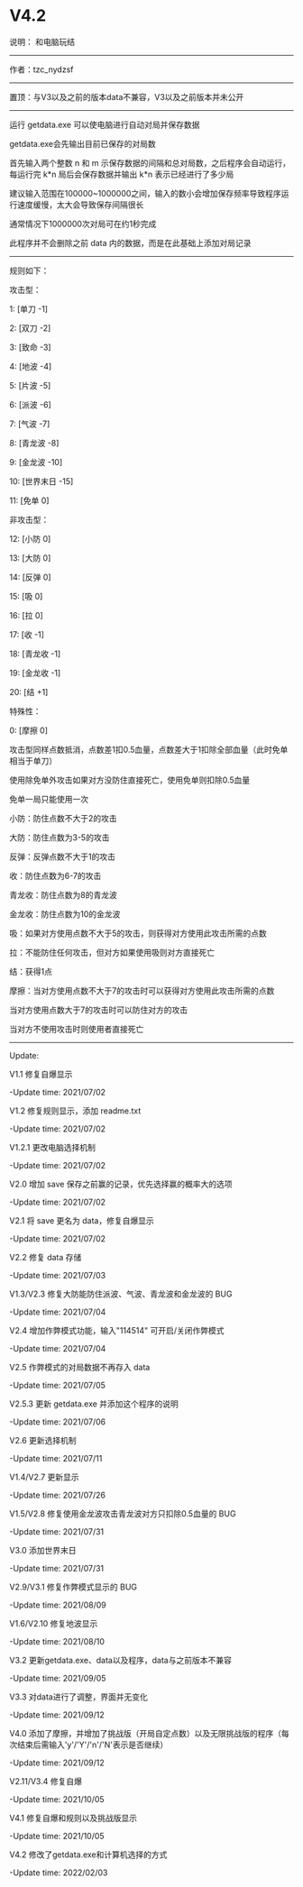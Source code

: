# V4.2

说明：
和电脑玩结

----------
作者：tzc_nydzsf

----------
置顶：与V3以及之前的版本data不兼容，V3以及之前版本并未公开

----------
运行 getdata.exe 可以使电脑进行自动对局并保存数据

getdata.exe会先输出目前已保存的对局数

首先输入两个整数 n 和 m 示保存数据的间隔和总对局数，之后程序会自动运行，每运行完 k\*n 局后会保存数据并输出 k\*n 表示已经进行了多少局

建议输入范围在100000~1000000之间，输入的数小会增加保存频率导致程序运行速度缓慢，太大会导致保存间隔很长

通常情况下1000000次对局可在约1秒完成

此程序并不会删除之前 data 内的数据，而是在此基础上添加对局记录

----------
规则如下：

攻击型：

1: [单刀 -1]

2: [双刀 -2]

3: [致命 -3]

4: [地波 -4]

5: [片波 -5]

6: [派波 -6]

7: [气波 -7]

8: [青龙波 -8]

9: [金龙波 -10]

10: [世界末日 -15]

11: [免单 0]

非攻击型：

12: [小防 0]

13: [大防 0]

14: [反弹 0]

15: [吸 0]

16: [拉 0]

17: [收 -1]

18: [青龙收 -1]

19: [金龙收 -1]

20: [结 +1]

特殊性：

0: [摩擦 0]

攻击型同样点数抵消，点数差1扣0.5血量，点数差大于1扣除全部血量（此时免单相当于单刀）

使用除免单外攻击如果对方没防住直接死亡，使用免单则扣除0.5血量

免单一局只能使用一次

小防：防住点数不大于2的攻击

大防：防住点数为3-5的攻击

反弹：反弹点数不大于1的攻击

收：防住点数为6-7的攻击

青龙收：防住点数为8的青龙波

金龙收：防住点数为10的金龙波

吸：如果对方使用点数不大于5的攻击，则获得对方使用此攻击所需的点数

拉：不能防住任何攻击，但对方如果使用吸则对方直接死亡

结：获得1点

摩擦：当对方使用点数不大于7的攻击时可以获得对方使用此攻击所需的点数

当对方使用点数大于7的攻击时可以防住对方的攻击

当对方不使用攻击时则使用者直接死亡

----------
Update:

V1.1 修复自爆显示

-Update time: 2021/07/02

V1.2 修复规则显示，添加 readme.txt

-Update time: 2021/07/02

V1.2.1 更改电脑选择机制

-Update time: 2021/07/02

V2.0 增加 save 保存之前赢的记录，优先选择赢的概率大的选项

-Update time: 2021/07/02

V2.1 将 save 更名为 data，修复自爆显示

-Update time: 2021/07/02

V2.2 修复 data 存储

-Update time: 2021/07/03

V1.3/V2.3 修复大防能防住派波、气波、青龙波和金龙波的 BUG

-Update time: 2021/07/04

V2.4 增加作弊模式功能，输入"114514" 可开启/关闭作弊模式

-Update time: 2021/07/04

V2.5 作弊模式的对局数据不再存入 data

-Update time: 2021/07/05

V2.5.3 更新 getdata.exe 并添加这个程序的说明

-Update time: 2021/07/06

V2.6 更新选择机制

-Update time: 2021/07/11

V1.4/V2.7 更新显示

-Update time: 2021/07/26

V1.5/V2.8 修复使用金龙波攻击青龙波对方只扣除0.5血量的 BUG

-Update time: 2021/07/31

V3.0 添加世界末日

-Update time: 2021/07/31

V2.9/V3.1 修复作弊模式显示的 BUG

-Update time: 2021/08/09

V1.6/V2.10 修复地波显示

-Update time: 2021/08/10

V3.2 更新getdata.exe、data以及程序，data与之前版本不兼容

-Update time: 2021/09/05

V3.3 对data进行了调整，界面并无变化

-Update time: 2021/09/12

V4.0 添加了摩擦，并增加了挑战版（开局自定点数）以及无限挑战版的程序（每次结束后需输入'y'/'Y'/'n'/'N'表示是否继续）

-Update time: 2021/09/12

V2.11/V3.4 修复自爆

-Update time: 2021/10/05

V4.1 修复自爆和规则以及挑战版显示

-Update time: 2021/10/05

V4.2 修改了getdata.exe和计算机选择的方式

-Update time: 2022/02/03